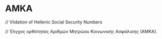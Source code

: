 # AMKA

// Vlidation of Hellenic Social Security Numbers

// Έλγχος ορθότητας Αριθμών Μητρώου Κοινωνικής Ασφάλισης (ΑΜΚΑ).
